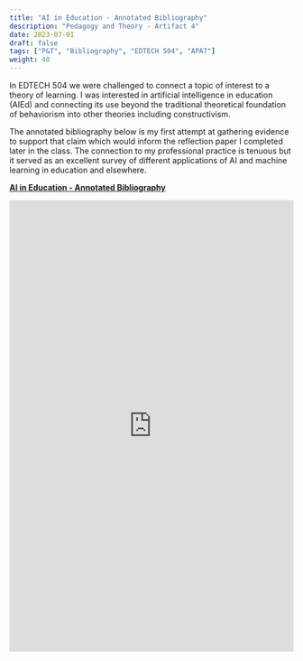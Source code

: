 ```yaml
---
title: "AI in Education - Annotated Bibliography"
description: "Pedagogy and Theory - Artifact 4"
date: 2023-07-01
draft: false
tags: ["P&T", "Bibliography", "EDTECH 504", "APA7"]
weight: 40
---
```

In EDTECH 504 we were challenged to connect a topic of interest to a theory of learning. I was interested in artificial intelligence in education (AIEd) and connecting its use beyond the traditional theoretical foundation of behaviorism into other theories including constructivism.

The annotated bibliography below is my first attempt at gathering evidence to support that claim which would inform the reflection paper I completed later in the class.  The connection to my professional practice is tenuous but it served as an excellent survey of different applications of AI and machine learning in education and elsewhere.  

**[AI in Education - Annotated Bibliography](https://docs.google.com/document/d/1mFs7JKWyOMw3o-GE2N2ojA7W5A5DWAp3/preview)**

<p><iframe src="https://docs.google.com/document/d/1mFs7JKWyOMw3o-GE2N2ojA7W5A5DWAp3/preview" frameborder="0" width="100%" height="800" allowfullscreen="true" mozallowfullscreen="true" webkitallowfullscreen="true"></iframe></p>